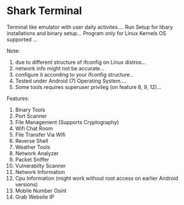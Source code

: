 # Shark Terminal
Terminal like emulator with user daily activites....
Run Setup for libary installations and binary setup...
Program only for Linux Kernels OS supported ...

Note:
1. due to different structure of ifconfig on Linux distros...
2. network info might not be accurate...
3. configure it according to your ifconfig structure..
4. Tested under Android (7) Operating System....
5. Some tools requires superuser privileg (on feature 8, 9, 12)...

Features:
1. Binary Tools
2. Port Scanner
3. File Management (Supports Cryptography)
4. Wifi Chat Room
5. File Transfer Via Wifi
6. Reverse Shell
7. Weather Tools
8. Network Analyzer
9. Packet Sniffer
10. Vulnerabilty Scanner
11. Network Information
12. Cpu Information (might work without root access on earlier Android versions)
13. Mobile Number Osint
14. Grab Website IP

